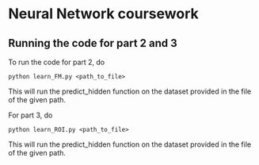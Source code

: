 # Neural Network coursework

## Running the code for part 2 and 3

To run the code for part 2, do   
```
python learn_FM.py <path_to_file>
```
This will run the predict_hidden function on the dataset provided in the file of the given path.

For part 3, do
```
python learn_ROI.py <path_to_file>
```
This will run the predict_hidden function on the dataset provided in the file of the given path.

